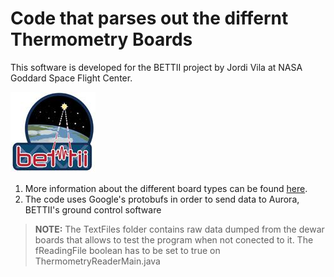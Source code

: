 # Code that parses out the differnt Thermometry Boards
This software is developed for the BETTII project by Jordi Vila at NASA Goddard Space Flight Center.

![Thermometry](bettii.png)

1. More information about the different board types can be found [here](https://docs.google.com/spreadsheets/d/14MjIaxqwbjARGb7AbK-nN2QmgAJrHMqJmfF0cooTO0E/edit?usp=sharing).
2. The code uses Google's protobufs in order to send data to Aurora, BETTII's ground control software


>**NOTE:** The TextFiles folder contains raw data dumped from the dewar boards that allows to test the program when not conected to it. The fReadingFile boolean has to be set to true on ThermometryReaderMain.java

